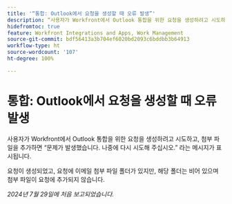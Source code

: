 ```yaml
---
title: '“통합: Outlook에서 요청을 생성할 때 오류 발생”'
description: “사용자가 Workfront에서 Outlook 통합을 위한 요청을 생성하려고 시도하고, 첨부 파일을 추가하면 '문제가 발생했습니다. 나중에 다시 시도해 주십시오.' 라는 메시지가 표시됩니다.”
hidefromtoc: true
feature: Workfront Integrations and Apps, Work Management
source-git-commit: bdf56413a3b704ef6020bd2093c6bddbb3b64913
workflow-type: ht
source-wordcount: '107'
ht-degree: 100%

---
```



# 통합: Outlook에서 요청을 생성할 때 오류 발생

사용자가 Workfront에서 Outlook 통합을 위한 요청을 생성하려고 시도하고, 첨부 파일을 추가하면 “문제가 발생했습니다. 나중에 다시 시도해 주십시오.” 라는 메시지가 표시됩니다.

요청이 생성되었고, 요청에 이메일 첨부 파일 폴더가 있지만, 해당 폴더는 비어 있으며 첨부 파일이 요청에 추가되지 않습니다.

_2024년 7월 29일에 처음 보고되었습니다._
